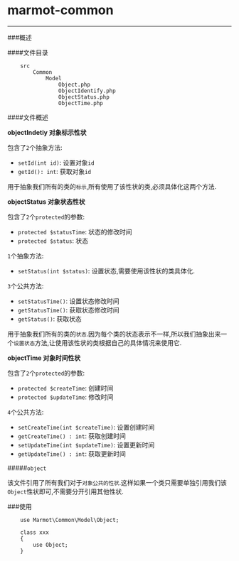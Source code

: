 # marmot-common

---

###概述

####文件目录

		src
			Common
				Model
					Object.php
					ObjectIdentify.php
					ObjectStatus.php
					ObjectTime.php
					
####文件概述

**objectIndetiy 对象标示性状**

包含了`2`个抽象方法:

* `setId(int id)`: 设置对象`id`
* `getId(): int`: 获取对象`id`	

用于抽象我们所有的类的`标示`,所有使用了该性状的类,必须具体化这两个方法.

**objectStatus 对象状态性状**

包含了`2`个`protected`的参数:

* `protected $statusTime`: 状态的修改时间
* `protected $status`: 状态

`1`个抽象方法:

* `setStatus(int $status)`: 设置状态,需要使用该性状的类具体化.

`3`个公共方法:

* `setStatusTime()`: 设置状态修改时间
* `getStatusTime()`: 获取状态修改时间
* `getStatus()`: 获取状态

用于抽象我们所有的类的`状态`.因为每个类的状态表示不一样,所以我们抽象出来一个`设置状态`方法,让使用该性状的类根据自己的具体情况来使用它.

**objectTime 对象时间性状**

包含了`2`个`protected`的参数:

* `protected $createTime`: 创建时间
* `protected $updateTime`: 修改时间

`4`个公共方法:

* `setCreateTime(int $createTime)`: 设置创建时间
* `getCreateTime() : int`: 获取创建时间
* `setUpdateTime(int $updateTime)`: 设置更新时间
* `getUpdateTime() : int`: 获取更新时间

#####`object`

该文件引用了所有我们对于`对象公共的性状`.这样如果一个类只需要单独引用我们该`Object`性状即可,不需要分开引用其他性状.

###使用

		use Marmot\Common\Model\Object;
		
		class xxx 
		{
			use Object;
		}
		